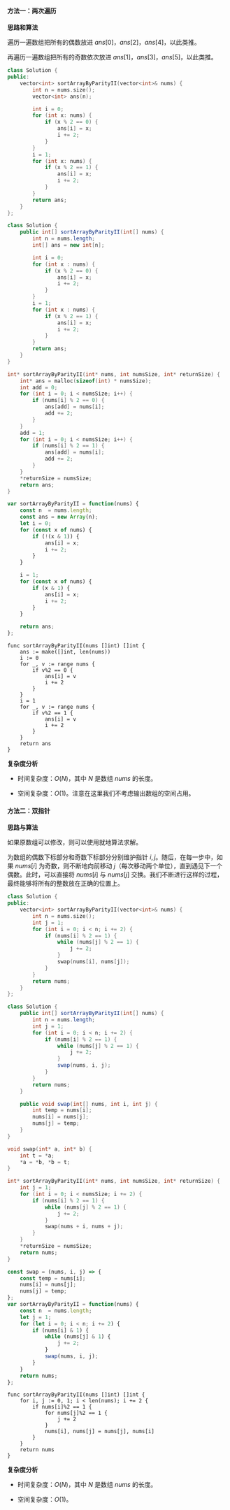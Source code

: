 #### 方法一：两次遍历

**思路和算法**

遍历一遍数组把所有的偶数放进 $\textit{ans}[0]$，$\textit{ans}[2]$，$\textit{ans}[4]$，以此类推。

再遍历一遍数组把所有的奇数依次放进 $\textit{ans}[1]$，$\textit{ans}[3]$，$\textit{ans}[5]$，以此类推。

```C++ [sol1-C++]
class Solution {
public:
    vector<int> sortArrayByParityII(vector<int>& nums) {
        int n = nums.size();
        vector<int> ans(n);

        int i = 0;
        for (int x: nums) {
            if (x % 2 == 0) {
                ans[i] = x;
                i += 2;
            }
        }
        i = 1;
        for (int x: nums) {
            if (x % 2 == 1) {
                ans[i] = x;
                i += 2;
            }
        }
        return ans;
    }
};
```

```Java [sol1-Java]
class Solution {
    public int[] sortArrayByParityII(int[] nums) {
        int n = nums.length;
        int[] ans = new int[n];

        int i = 0;
        for (int x : nums) {
            if (x % 2 == 0) {
                ans[i] = x;
                i += 2;
            }
        }
        i = 1;
        for (int x : nums) {
            if (x % 2 == 1) {
                ans[i] = x;
                i += 2;
            }
        }
        return ans;
    }
}
```

```C [sol1-C]
int* sortArrayByParityII(int* nums, int numsSize, int* returnSize) {
    int* ans = malloc(sizeof(int) * numsSize);
    int add = 0;
    for (int i = 0; i < numsSize; i++) {
        if (nums[i] % 2 == 0) {
            ans[add] = nums[i];
            add += 2;
        }
    }
    add = 1;
    for (int i = 0; i < numsSize; i++) {
        if (nums[i] % 2 == 1) {
            ans[add] = nums[i];
            add += 2;
        }
    }
    *returnSize = numsSize;
    return ans;
}
```

```JavaScript [sol1-JavaScript]
var sortArrayByParityII = function(nums) {
    const n  = nums.length;
    const ans = new Array(n);
    let i = 0;
    for (const x of nums) {
        if (!(x & 1)) {
            ans[i] = x;
            i += 2;
        } 
    }

    i = 1;
    for (const x of nums) {
        if (x & 1) {
            ans[i] = x;
            i += 2;
        }
    }

    return ans;
};
```

```Golang [sol1-Golang]
func sortArrayByParityII(nums []int) []int {
    ans := make([]int, len(nums))
    i := 0
    for _, v := range nums {
        if v%2 == 0 {
            ans[i] = v
            i += 2
        }
    }
    i = 1
    for _, v := range nums {
        if v%2 == 1 {
            ans[i] = v
            i += 2
        }
    }
    return ans
}
```

**复杂度分析**

* 时间复杂度：$O(N)$，其中 $N$ 是数组 $\textit{nums}$ 的长度。

* 空间复杂度：$O(1)$。注意在这里我们不考虑输出数组的空间占用。

#### 方法二：双指针

**思路与算法**

如果原数组可以修改，则可以使用就地算法求解。

为数组的偶数下标部分和奇数下标部分分别维护指针 $i, j$。随后，在每一步中，如果 $\textit{nums}[i]$ 为奇数，则不断地向前移动 $j$（每次移动两个单位），直到遇见下一个偶数。此时，可以直接将 $\textit{nums}[i]$ 与 $\textit{nums}[j]$ 交换。我们不断进行这样的过程，最终能够将所有的整数放在正确的位置上。

```C++ [sol2-C++]
class Solution {
public:
    vector<int> sortArrayByParityII(vector<int>& nums) {
        int n = nums.size();
        int j = 1;
        for (int i = 0; i < n; i += 2) {
            if (nums[i] % 2 == 1) {
                while (nums[j] % 2 == 1) {
                    j += 2;
                }
                swap(nums[i], nums[j]);
            }
        }   
        return nums;
    }
};
```

```Java [sol2-Java]
class Solution {
    public int[] sortArrayByParityII(int[] nums) {
        int n = nums.length;
        int j = 1;
        for (int i = 0; i < n; i += 2) {
            if (nums[i] % 2 == 1) {
                while (nums[j] % 2 == 1) {
                    j += 2;
                }
                swap(nums, i, j);
            }
        }   
        return nums;
    }

    public void swap(int[] nums, int i, int j) {
        int temp = nums[i];
        nums[i] = nums[j];
        nums[j] = temp;
    }
}
```

```C [sol2-C]
void swap(int* a, int* b) {
    int t = *a;
    *a = *b, *b = t;
}

int* sortArrayByParityII(int* nums, int numsSize, int* returnSize) {
    int j = 1;
    for (int i = 0; i < numsSize; i += 2) {
        if (nums[i] % 2 == 1) {
            while (nums[j] % 2 == 1) {
                j += 2;
            }
            swap(nums + i, nums + j);
        }
    }
    *returnSize = numsSize;
    return nums;
}
```

```JavaScript [sol2-JavaScript]
const swap = (nums, i, j) => {
    const temp = nums[i];
    nums[i] = nums[j];
    nums[j] = temp;
};
var sortArrayByParityII = function(nums) {
    const n  = nums.length;
    let j = 1;
    for (let i = 0; i < n; i += 2) {
        if (nums[i] & 1) {
            while (nums[j] & 1) {
                j += 2;
            }
            swap(nums, i, j);
        }
    }   
    return nums;
};
```

```Golang [sol2-Golang]
func sortArrayByParityII(nums []int) []int {
    for i, j := 0, 1; i < len(nums); i += 2 {
        if nums[i]%2 == 1 {
            for nums[j]%2 == 1 {
                j += 2
            }
            nums[i], nums[j] = nums[j], nums[i]
        }
    }
    return nums
}
```

**复杂度分析**

* 时间复杂度：$O(N)$，其中 $N$ 是数组 $\textit{nums}$ 的长度。

* 空间复杂度：$O(1)$。